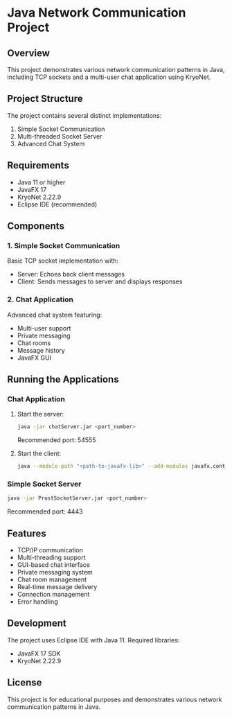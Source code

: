 # Java Network Communication Project

## Overview

This project demonstrates various network communication patterns in Java, including TCP sockets and a multi-user chat application using KryoNet.

## Project Structure

The project contains several distinct implementations:

1. Simple Socket Communication
2. Multi-threaded Socket Server
3. Advanced Chat System

## Requirements

- Java 11 or higher
- JavaFX 17
- KryoNet 2.22.9
- Eclipse IDE (recommended)

## Components

### 1. Simple Socket Communication

Basic TCP socket implementation with:

- Server: Echoes back client messages
- Client: Sends messages to server and displays responses

### 2. Chat Application

Advanced chat system featuring:

- Multi-user support
- Private messaging
- Chat rooms
- Message history
- JavaFX GUI

## Running the Applications

### Chat Application

1. Start the server:

   ```bash
   java -jar chatServer.jar <port_number>
   ```

   Recommended port: 54555

2. Start the client:

   ```bash
   java --module-path "<path-to-javafx-lib>" --add-modules javafx.controls,javafx.fxml -cp "lib/kryonet-2.22.9.main.jar;main.jar;chatClient.jar;chatServer.jar" rs.raf.pds.v4.z5.Main <hostname> <port> <username>
   ```

### Simple Socket Server

```bash
java -jar ProstSocketServer.jar <port_number>
```

Recommended port: 4443

## Features

- TCP/IP communication
- Multi-threading support
- GUI-based chat interface
- Private messaging system
- Chat room management
- Real-time message delivery
- Connection management
- Error handling

## Development

The project uses Eclipse IDE with Java 11. Required libraries:

- JavaFX 17 SDK
- KryoNet 2.22.9

## License

This project is for educational purposes and demonstrates various network communication patterns in Java.
